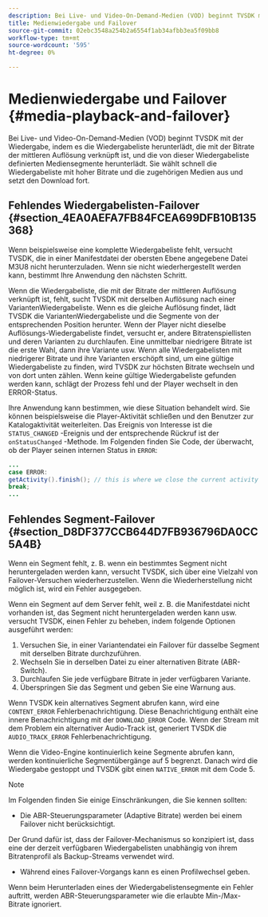 ```yaml
---
description: Bei Live- und Video-On-Demand-Medien (VOD) beginnt TVSDK mit der Wiedergabe, indem es die Wiedergabeliste herunterlädt, die mit der Bitrate der mittleren Auflösung verknüpft ist, und die von dieser Wiedergabeliste definierten Mediensegmente herunterlädt. Sie wählt schnell die Wiedergabeliste mit hoher Bitrate und die zugehörigen Medien aus und setzt den Download fort.
title: Medienwiedergabe und Failover
source-git-commit: 02ebc3548a254b2a6554f1ab34afbb3ea5f09bb8
workflow-type: tm+mt
source-wordcount: '595'
ht-degree: 0%

---
```


# Medienwiedergabe und Failover {#media-playback-and-failover}

Bei Live- und Video-On-Demand-Medien (VOD) beginnt TVSDK mit der Wiedergabe, indem es die Wiedergabeliste herunterlädt, die mit der Bitrate der mittleren Auflösung verknüpft ist, und die von dieser Wiedergabeliste definierten Mediensegmente herunterlädt. Sie wählt schnell die Wiedergabeliste mit hoher Bitrate und die zugehörigen Medien aus und setzt den Download fort.

## Fehlendes Wiedergabelisten-Failover {#section_4EA0AEFA7FB84FCEA699DFB10B135368}

Wenn beispielsweise eine komplette Wiedergabeliste fehlt, versucht TVSDK, die in einer Manifestdatei der obersten Ebene angegebene Datei M3U8 nicht herunterzuladen. Wenn sie nicht wiederhergestellt werden kann, bestimmt Ihre Anwendung den nächsten Schritt.

Wenn die Wiedergabeliste, die mit der Bitrate der mittleren Auflösung verknüpft ist, fehlt, sucht TVSDK mit derselben Auflösung nach einer VariantenWiedergabeliste. Wenn es die gleiche Auflösung findet, lädt TVSDK die VariantenWiedergabeliste und die Segmente von der entsprechenden Position herunter. Wenn der Player nicht dieselbe Auflösungs-Wiedergabeliste findet, versucht er, andere Bitratenspiellisten und deren Varianten zu durchlaufen. Eine unmittelbar niedrigere Bitrate ist die erste Wahl, dann ihre Variante usw. Wenn alle Wiedergabelisten mit niedrigerer Bitrate und ihre Varianten erschöpft sind, um eine gültige Wiedergabeliste zu finden, wird TVSDK zur höchsten Bitrate wechseln und von dort unten zählen. Wenn keine gültige Wiedergabeliste gefunden werden kann, schlägt der Prozess fehl und der Player wechselt in den ERROR-Status.

Ihre Anwendung kann bestimmen, wie diese Situation behandelt wird. Sie können beispielsweise die Player-Aktivität schließen und den Benutzer zur Katalogaktivität weiterleiten. Das Ereignis von Interesse ist die `STATUS_CHANGED` -Ereignis und der entsprechende Rückruf ist der `onStatusChanged` -Methode. Im Folgenden finden Sie Code, der überwacht, ob der Player seinen internen Status in `ERROR`:

```java
... 
case ERROR: 
getActivity().finish(); // this is where we close the current activity (the Player activity) 
break; 
...
```

## Fehlendes Segment-Failover {#section_D8DF377CCB644D7FB936796DA0CC5A4B}

Wenn ein Segment fehlt, z. B. wenn ein bestimmtes Segment nicht heruntergeladen werden kann, versucht TVSDK, sich über eine Vielzahl von Failover-Versuchen wiederherzustellen. Wenn die Wiederherstellung nicht möglich ist, wird ein Fehler ausgegeben.

Wenn ein Segment auf dem Server fehlt, weil z. B. die Manifestdatei nicht vorhanden ist, das Segment nicht heruntergeladen werden kann usw. versucht TVSDK, einen Fehler zu beheben, indem folgende Optionen ausgeführt werden:

1. Versuchen Sie, in einer Variantendatei ein Failover für dasselbe Segment mit derselben Bitrate durchzuführen.
1. Wechseln Sie in derselben Datei zu einer alternativen Bitrate (ABR-Switch).
1. Durchlaufen Sie jede verfügbare Bitrate in jeder verfügbaren Variante.
1. Überspringen Sie das Segment und geben Sie eine Warnung aus.

Wenn TVSDK kein alternatives Segment abrufen kann, wird eine `CONTENT_ERROR` Fehlerbenachrichtigung. Diese Benachrichtigung enthält eine innere Benachrichtigung mit der `DOWNLOAD_ERROR` Code. Wenn der Stream mit dem Problem ein alternativer Audio-Track ist, generiert TVSDK die `AUDIO_TRACK_ERROR` Fehlerbenachrichtigung.

Wenn die Video-Engine kontinuierlich keine Segmente abrufen kann, werden kontinuierliche Segmentübergänge auf 5 begrenzt. Danach wird die Wiedergabe gestoppt und TVSDK gibt einen `NATIVE_ERROR` mit dem Code 5.

>[!NOTE]
>
>Im Folgenden finden Sie einige Einschränkungen, die Sie kennen sollten:
>
>* Die ABR-Steuerungsparameter (Adaptive Bitrate) werden bei einem Failover nicht berücksichtigt.
>
>  Der Grund dafür ist, dass der Failover-Mechanismus so konzipiert ist, dass eine der derzeit verfügbaren Wiedergabelisten unabhängig von ihrem Bitratenprofil als Backup-Streams verwendet wird.
>* Während eines Failover-Vorgangs kann es einen Profilwechsel geben.
>
>  Wenn beim Herunterladen eines der Wiedergabelistensegmente ein Fehler auftritt, werden ABR-Steuerungsparameter wie die erlaubte Min-/Max-Bitrate ignoriert.
>
